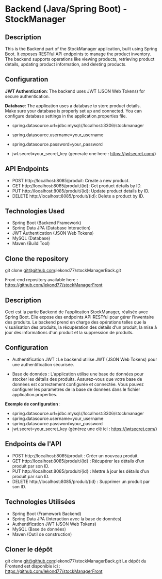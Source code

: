 #  Backend (Java/Spring Boot) - StockManager

## Description

This is the Backend part of the StockManager application, built using Spring Boot. 
It exposes RESTful API endpoints to manage the product inventory. 
The backend supports operations like viewing products, retrieving product details, updating product information, and deleting products. 

## Configuration

**JWT Authentication**: The backend uses JWT (JSON Web Tokens) for secure authentication.

**Database**: The application uses a database to store product details.  
Make sure your database is properly set up and connected. 
You can configure database settings in the application.properties file. 

- spring.datasource.url=jdbc:mysql://localhost:3306/stockmanager
- spring.datasource.username=your_username
- spring.datasource.password=your_password

- jwt.secret=your_secret_key (generate one here : https://jwtsecret.com/)

## API Endpoints

- POST http://localhost:8085/produit: Create a new product.
- GET http://localhost:8085/produit/{id}: Get product details by ID.
- PUT http://localhost:8085/produit/{id}: Update product details by ID.
- DELETE http://localhost:8085/produit/{id}: Delete a product by ID.

## Technologies Used
- Spring Boot (Backend Framework)
- Spring Data JPA (Database Interaction)
- JWT Authentication (JSON Web Tokens)
- MySQL (Database)
- Maven (Build Tool)

## Clone the repository

git clone git@github.com:lekond77/stockManagerBack.git

Front-end repository available here : https://github.com/lekond77/stockManagerFront


## Description
Ceci est la partie Backend de l'application StockManager, réalisée avec Spring Boot. 
Elle expose des endpoints API RESTful pour gérer l'inventaire des produits. 
Le backend prend en charge des opérations telles que la visualisation des produits, 
la récupération des détails d'un produit, la mise à jour des informations d'un produit et la suppression de produits. 

## Configuration
- Authentification JWT : Le backend utilise JWT (JSON Web Tokens) pour une authentification sécurisée.

- Base de données : L'application utilise une base de données pour stocker les détails des produits.
Assurez-vous que votre base de données est correctement configurée et connectée.
Vous pouvez configurer les paramètres de la base de données dans le fichier application.properties.

**Exemple de configuration** :

- spring.datasource.url=jdbc:mysql://localhost:3306/stockmanager
- spring.datasource.username=your_username
- spring.datasource.password=your_password
- jwt.secret=your_secret_key (générez une clé ici : https://jwtsecret.com/)

## Endpoints de l'API
- POST http://localhost:8085/produit : Créer un nouveau produit.
- GET http://localhost:8085/produit/{id} : Récupérer les détails d'un produit par son ID.
- PUT http://localhost:8085/produit/{id} : Mettre à jour les détails d'un produit par son ID.
- DELETE http://localhost:8085/produit/{id} : Supprimer un produit par son ID.

## Technologies Utilisées
- Spring Boot (Framework Backend)
- Spring Data JPA (Interaction avec la base de données)
- Authentification JWT (JSON Web Tokens)
- MySQL (Base de données)
- Maven (Outil de construction)

## Cloner le dépôt

git clone git@github.com:lekond77/stockManagerBack.git
Le dépôt du Frontend est disponible ici : https://github.com/lekond77/stockManagerFront